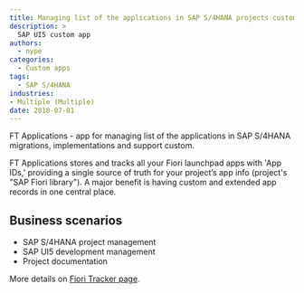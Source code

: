 ```yaml
---
title: Managing list of the applications in SAP S/4HANA projects custom app
description: >
  SAP UI5 custom app
authors:
  - nype
categories:
  - Custom apps
tags:
  - SAP S/4HANA
industries:
- Multiple (Multiple)
date: 2018-07-01
---
```


<!-- more -->

FT Applications - app for managing list of the applications in SAP S/4HANA migrations, implementations and support
custom.

FT Applications stores and tracks all your Fiori launchpad apps with 'App IDs,' providing a single source of truth for your project’s app info (project's "SAP Fiori library"). A major benefit is having custom and extended app records in one central place.

## Business scenarios
- SAP S/4HANA project management
- SAP UI5 development management
- Project documentation

More details on [Fiori Tracker page](https://fioritracker.org/core/SPS03/apps/).

